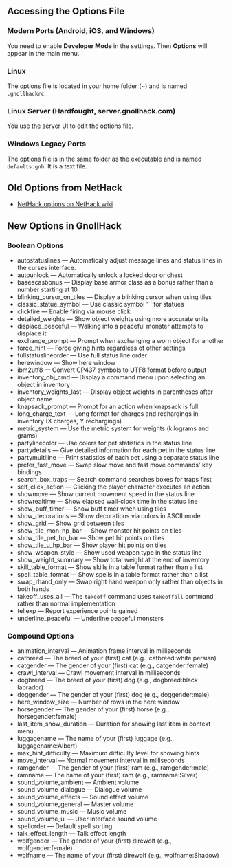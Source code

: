 ## Accessing the Options File


### Modern Ports (Android, iOS, and Windows)


You need to enable **Developer Mode** in the settings. Then **Options** will appear in the main menu.


### Linux


The options file is located in your home folder (~) and is named `.gnollhackrc`.


### Linux Server (Hardfought, server.gnollhack.com)


You use the server UI to edit the options file.


### Windows Legacy Ports


The options file is in the same folder as the executable and is named `defaults.gnh`. It is a text file.


## Old Options from NetHack


- [NetHack options on NetHack wiki](https://nethackwiki.com/wiki/Options)


## New Options in GnollHack
### Boolean Options
- autostatuslines — Automatically adjust message lines and status lines in the curses interface.
- autounlock — Automatically unlock a locked door or chest
- baseacasbonus — Display base armor class as a bonus rather than a number starting at 10
- blinking_cursor_on_tiles — Display a blinking cursor when using tiles
- classic_statue_symbol — Use classic symbol '`' for statues
- clickfire — Enable firing via mouse click
- detailed_weights — Show object weights using more accurate units 
- displace_peaceful — Walking into a peaceful monster attempts to displace it
- exchange_prompt — Prompt when exchanging a worn object for another
- force_hint — Force giving hints regardless of other settings
- fullstatuslineorder — Use full status line order
- herewindow — Show here window
- ibm2utf8 — Convert CP437 symbols to UTF8 format before output
- inventory_obj_cmd — Display a command menu upon selecting an object in inventory
- inventory_weights_last — Display object weights in parentheses after object name
- knapsack_prompt — Prompt for an action when knapsack is full
- long_charge_text — Long format for charges and rechargings in inventory (X charges, Y rechargings)
- metric_system — Use the metric system for weights (kilograms and grams)
- partylinecolor — Use colors for pet statistics in the status line
- partydetails — Give detailed information for each pet in the status line
- partymultiline — Print statistics of each pet using a separate status line
- prefer_fast_move — Swap slow move and fast move commands' key bindings
- search_box_traps — Search command searches boxes for traps first
- self_click_action — Clicking the player character executes an action
- showmove — Show current movement speed in the status line
- showrealtime — Show elapsed wall-clock time in the status line
- show_buff_timer — Show buff timer when using tiles
- show_decorations — Show decorations via colors in ASCII mode
- show_grid — Show grid between tiles
- show_tile_mon_hp_bar — Show monster hit points on tiles
- show_tile_pet_hp_bar — Show pet hit points on tiles
- show_tile_u_hp_bar — Show player hit points on tiles
- show_weapon_style — Show used weapon type in the status line
- show_weight_summary — Show total weight at the end of inventory
- skill_table_format — Show skills in a table format rather than a list
- spell_table_format — Show spells in a table format rather than a list
- swap_rhand_only — Swap right hand weapon only rather than objects in both hands
- takeoff_uses_all — The `takeoff` command uses `takeoffall` command rather than normal implementation
- tellexp — Report experience points gained
- underline_peaceful — Underline peaceful monsters


### Compound Options
- animation_interval — Animation frame interval in milliseconds
- catbreed — The breed of your (first) cat (e.g., catbreed:white persian)
- catgender — The gender of your (first) cat (e.g., catgender:female)
- crawl_interval — Crawl movement interval in milliseconds
- dogbreed — The breed of your (first) dog (e.g., dogbreed:black labrador)
- doggender — The gender of your (first) dog (e.g., doggender:male)
- here_window_size — Number of rows in the here window
- horsegender — The gender of your (first) horse (e.g., horsegender:female)
- last_item_show_duration — Duration for showing last item in context menu
- luggagename — The name of your (first) luggage (e.g., luggagename:Albert)
- max_hint_difficulty — Maximum difficulty level for showing hints
- move_interval — Normal movement interval in milliseconds
- ramgender — The gender of your (first) ram (e.g., ramgender:male)
- ramname — The name of your (first) ram (e.g., ramname:Silver)
- sound_volume_ambient — Ambient volume
- sound_volume_dialogue — Dialogue volume
- sound_volume_effects — Sound effect volume
- sound_volume_general — Master volume
- sound_volume_music — Music volume
- sound_volume_ui — User interface sound volume
- spellorder — Default spell sorting
- talk_effect_length — Talk effect length
- wolfgender — The gender of your (first) direwolf (e.g., wolfgender:female)
- wolfname — The name of your (first) direwolf (e.g., wolfname:Shadow)